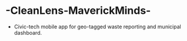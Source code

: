 # -CleanLens-MaverickMinds-
- Civic-tech mobile app for geo-tagged waste reporting and municipal dashboard.
